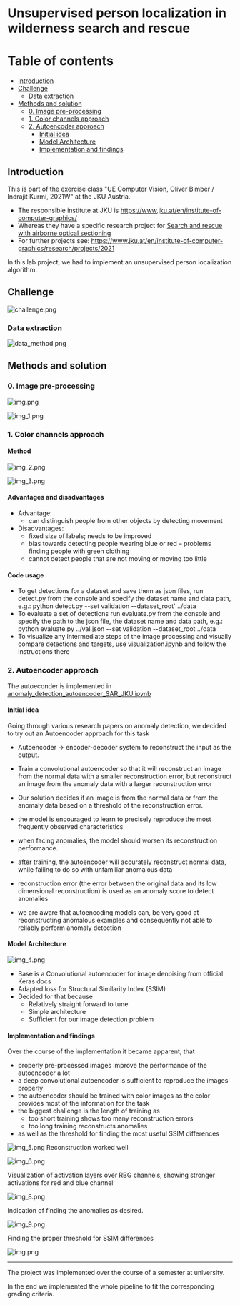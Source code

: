 # Unsupervised person localization in wilderness search and rescue

# Table of contents

  - [Introduction](#introduction)
  - [Challenge](#challenge)
    - [Data extraction](#data-extraction)
  - [Methods and solution](#methods-and-solution)
    - [0. Image pre-processing](#0-image-pre-processing)
    - [1. Color channels approach](#1-color-channels-approach)
    - [2. Autoencoder approach](#2-autoencoder-approach)
      - [Initial idea](#initial-idea)
      - [Model Architecture](#model-architecture)
      - [Implementation and findings](#implementation-and-findings)

## Introduction

This is part of the exercise class "UE Computer Vision, Oliver Bimber / Indrajit Kurmi, 2021W" at the JKU Austria.
- The responsible institute at JKU is https://www.jku.at/en/institute-of-computer-graphics/
- Whereas they have a specific research project
for [Search and rescue with airborne optical sectioning](https://www.nature.com/articles/s42256-020-00261-3.epdf?sharing_token=CkVF30c-ohDFg7Bfz7vbXNRgN0jAjWel9jnR3ZoTv0Njw2M16sXA0c1i0-K0I8hyWAyPHw0VoEqSzrkBwYYyW6fhTSE6UR1hLVXodIJxrUXLGCuefrcgODgq7zmQeEDTqcs5bDAPpwteMKEXPcztPtUexI1JTEkxXmS4opWo-LA%3D)
- For further projects see: https://www.jku.at/en/institute-of-computer-graphics/research/projects/2021

In this lab project, we had to implement an unsupervised person localization algorithm.

## Challenge

![challenge.png](static/challenge.png)

### Data extraction

![data_method.png](static/data_method.png)

## Methods and solution

### 0. Image pre-processing

![img.png](static/processing1.png)

![img_1.png](static/processing2.png)

### 1. Color channels approach

#### Method
![img_2.png](static/colorchannels1.png)

![img_3.png](static/colorchannels2.png)

#### Advantages and disadvantages
- Advantage:
    - can distinguish people from other objects by detecting movement
- Disadvantages:
    - fixed size of labels; needs to be improved
    - bias towards detecting people wearing blue or red – problems finding people with green clothing
    - cannot detect people that are not moving or moving too little

#### Code usage
- To get detections for a dataset and save them as json files, run detect.py from the console and specify the dataset name and data path, e.g.:
    python detect.py --set validation --dataset_root' ../data
- To evaluate a set of detections run evaluate.py from the console and specify the path to the json file, the dataset name and data path, e.g.:
    python evaluate.py ../val.json --set validation --dataset_root ../data
- To visualize any intermediate steps of the image processing and visually compare detections and targets, use visualization.ipynb and follow the instructions there

### 2. Autoencoder approach

The autoeconder is implemented
in [anomaly_detection_autoencoder_SAR_JKU.ipynb](anomaly_detection_autoencoder_SAR_JKU.ipynb)

#### Initial idea

Going through various research papers on anomaly detection, we decided to try out an Autoencoder approach for this task

- Autoencoder -> encoder-decoder system to reconstruct the input as the output.
- Train a convolutional autoencoder so that it will reconstruct an image from the normal data with a smaller
  reconstruction error, but reconstruct an image from the anomaly data with a larger reconstruction error
- Our solution decides if an image is from the normal data or from the anomaly data based on a threshold of the
  reconstruction error.

- the model is encouraged to learn to precisely reproduce the most frequently observed characteristics
- when facing anomalies, the model should worsen its reconstruction performance.
- after training, the autoencoder will accurately reconstruct normal data, while failing to do so with unfamiliar
  anomalous data
- reconstruction error (the error between the original data and its low dimensional reconstruction) is used as an
  anomaly score to detect anomalies
- we are aware that autoencoding models can, be very good at reconstructing anomalous examples and consequently not able
  to reliably perform anomaly detection

#### Model Architecture

![img_4.png](static/model_architecture.png)

- Base is a Convolutional autoencoder for image denoising from official Keras docs
- Adapted loss for Structural Similarity Index (SSIM)
- Decided for that because
  - Relatively straight forward to tune
  - Simple architecture
  - Sufficient for our image detection problem

#### Implementation and findings

Over the course of the implementation it became apparent, that

- properly pre-processed images improve the performance of the autoencoder a lot
- a deep convolutional autoencoder is sufficient to reproduce the images properly
- the autoencoder should be trained with color images as the color provides most of the information for the task
- the biggest challenge is the length of training as
    - too short training shows too many reconstruction errors
    - too long training reconstructs anomalies
- as well as the threshold for finding the most useful SSIM differences

![img_5.png](static/reconstruction.png)
Reconstruction worked well

![img_6.png](static/activation_layers.png)

Visualization of activation layers over RBG channels, showing stronger activations for red and blue channel

![img_8.png](static/activated_anomaly.png)

Indication of finding the anomalies as desired.

![img_9.png](static/threshold_anomaly.png)

Finding the proper threshold for SSIM differences

![img.png](static/locating_human.png)

---


The project was implemented over the course of a semester at university.

In the end we implemented the whole pipeline to fit the corresponding grading criteria.


